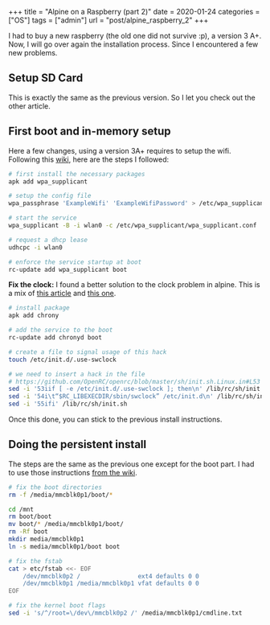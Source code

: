 +++
title = "Alpine on a Raspberry (part 2)"
date = 2020-01-24
categories = ["OS"]
tags = ["admin"]
url = "post/alpine_raspberry_2"
+++

I had to buy a new raspberry (the old one did not survive :p), a version 3 A+.
Now, I will go over again the installation process. Since I encountered a few
new problems.

Setup SD Card
-------------

This is exactly the same as the previous version. So I let you check out the other
article.

First boot and in-memory setup
------------------------------

Here a few changes, using a version 3A+ requires to setup the wifi.
Following this [wiki](https://wiki.alpinelinux.org/wiki/Connecting_to_a_wireless_access_point),
here are the steps I followed:

```bash
# first install the necessary packages
apk add wpa_supplicant

# setup the config file
wpa_passphrase 'ExampleWifi' 'ExampleWifiPassword' > /etc/wpa_supplicant/wpa_supplicant.conf

# start the service
wpa_supplicant -B -i wlan0 -c /etc/wpa_supplicant/wpa_supplicant.conf

# request a dhcp lease
udhcpc -i wlan0

# enforce the service startup at boot
rc-update add wpa_supplicant boot
```

__Fix the clock:__ I found a better solution to the clock problem in alpine.
This is a mix of [this article](https://wiki.alpinelinux.org/wiki/Classic_install_or_sys_mode_on_Raspberry_Pi#Installation)
and [this one](https://gitlab.alpinelinux.org/alpine/aports/issues/8093).

```bash
# install package
apk add chrony

# add the service to the boot
rc-update add chronyd boot

# create a file to signal usage of this hack
touch /etc/init.d/.use-swclock

# we need to insert a hack in the file
# https://github.com/OpenRC/openrc/blob/master/sh/init.sh.Linux.in#L53
sed -i '53iif [ -e /etc/init.d/.use-swclock ]; then\n' /lib/rc/sh/init.sh
sed -i '54i\t“$RC_LIBEXECDIR/sbin/swclock” /etc/init.d\n' /lib/rc/sh/init.sh
sed -i '55ifi' /lib/rc/sh/init.sh
```

Once this done, you can stick to the previous install instructions.

Doing the persistent install
----------------------------

The steps are the same as the previous one except for the boot part.
I had to use those instructions [from the wiki](https://wiki.alpinelinux.org/wiki/Classic_install_or_sys_mode_on_Raspberry_Pi#Installation).

```bash
# fix the boot directories
rm -f /media/mmcblk0p1/boot/*

cd /mnt
rm boot/boot
mv boot/* /media/mmcblk0p1/boot/
rm -Rf boot
mkdir media/mmcblk0p1
ln -s media/mmcblk0p1/boot boot

# fix the fstab
cat > etc/fstab <<- EOF
	/dev/mmcblk0p2 /                ext4 defaults 0 0
	/dev/mmcblk0p1 /media/mmcblk0p1 vfat defaults 0 0
EOF

# fix the kernel boot flags
sed -i 's/^/root=\/dev\/mmcblk0p2 /' /media/mmcblk0p1/cmdline.txt
```

